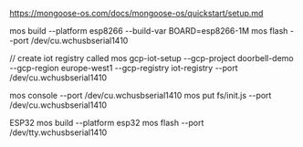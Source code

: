 

https://mongoose-os.com/docs/mongoose-os/quickstart/setup.md

mos build  --platform esp8266 --build-var BOARD=esp8266-1M 
mos flash --port /dev/cu.wchusbserial1410

// create iot registry called 
mos gcp-iot-setup --gcp-project doorbell-demo --gcp-region europe-west1 --gcp-registry iot-registry --port /dev/cu.wchusbserial1410


mos console  --port /dev/cu.wchusbserial1410
mos put fs/init.js   --port /dev/cu.wchusbserial1410





ESP32
mos build --platform esp32
mos flash --port /dev/tty.wchusbserial1410 
